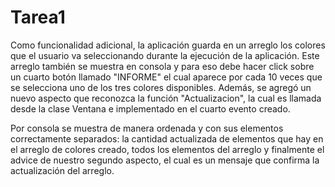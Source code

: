 # Tarea1

Como funcionalidad adicional, la aplicación guarda en un arreglo los colores que el usuario va seleccionando durante la ejecución de la aplicación.
Este arreglo también se muestra en consola y para eso debe hacer click sobre un cuarto botón llamado "INFORME" el cual aparece por cada 10 veces que se selecciona uno de los tres colores disponibles. Además, se agregó un nuevo aspecto que reconozca la función "Actualizacion", la cual es llamada desde la clase Ventana e implementado en el cuarto evento creado.

Por consola se muestra de manera ordenada y con sus elementos correctamente separados: la cantidad actualizada de elementos que hay en el arreglo de colores creado, todos los elementos del arreglo y finalmente el advice de nuestro segundo aspecto, el cual es un mensaje que confirma la actualización del arreglo.
